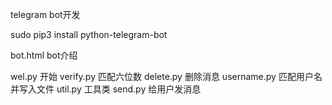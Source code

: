 telegram bot开发

sudo pip3 install python-telegram-bot

bot.html     bot介绍

wel.py 开始
verify.py    匹配六位数
delete.py    删除消息
username.py  匹配用户名并写入文件
util.py      工具类
send.py      给用户发消息